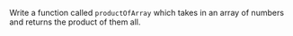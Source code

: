 <p>Write a function called&nbsp;<code>productOfArray</code>&nbsp;which takes in an array of numbers and returns the product of them all.</p>